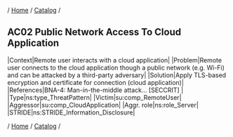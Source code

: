 / [Home](/acctp/) / [Catalog](/acctp/catalog/) /

## AC02 Public Network Access To Cloud Application

|Context|Remote user interacts with a cloud application|
|Problem|Remote user connects to the cloud application though a public network (e.g. Wi-Fi) and can be attacked by a third-party adversary|
|Solution|Apply TLS-based encryption and certificate for connection (cloud application)|
|References|BNA-4: Man-in-the-middle attack... [SECCRIT] |
|Type|ns:type_ThreatPattern|
|Victim|su:comp_RemoteUser|
|Aggressor|su:comp_CloudApplication|
|Aggr. role|ns:role_Server|
|STRIDE|ns:STRIDE_Information_Disclosure|

/ [Home](/acctp/) / [Catalog](/acctp/catalog/) /
